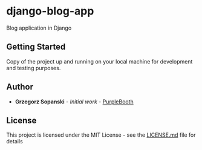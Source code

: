 # django-blog-app
Blog application in Django

## Getting Started
Copy of the project up and running on your local machine for development and testing purposes. 



## Author

* **Grzegorz Sopanski** - *Initial work* - [PurpleBooth](https://github.com/Gsopel)

## License

This project is licensed under the MIT License - see the [LICENSE.md](LICENSE.md) file for details
